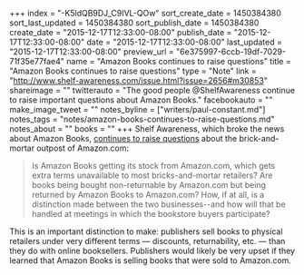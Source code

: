 +++
index = "-K5ldQB9DJ_C9IVL-QOw"
sort_create_date = 1450384380
sort_last_updated = 1450384380
sort_publish_date = 1450384380
create_date = "2015-12-17T12:33:00-08:00"
publish_date = "2015-12-17T12:33:00-08:00"
date = "2015-12-17T12:33:00-08:00"
last_updated = "2015-12-17T12:33:00-08:00"
preview_url = "6e375997-6ccb-19df-7029-71f35e77fae4"
name = "Amazon Books continues to raise questions"
title = "Amazon Books continues to raise questions"
type = "Note"
link = "http://www.shelf-awareness.com/issue.html?issue=2656#m30853"
shareimage = ""
twitterauto = "The good people @ShelfAwareness continue to raise important questions about Amazon Books."
facebookauto = ""
make_image_tweet = ""
notes_byline = ["writers/paul-constant.md"]
notes_tags = "notes/amazon-books-continues-to-raise-questions.md"
notes_about = ""
books = ""
+++
Shelf Awareness, which broke the news about Amazon Books, [continues to raise questions](http://www.shelf-awareness.com/issue.html?issue=2656#m30853) about the brick-and-mortar outpost of Amazon.com:

<blockquote>Is Amazon Books getting its stock from Amazon.com, which gets extra terms unavailable to most bricks-and-mortar retailers? Are books being bought non-returnable by Amazon.com but being returned by Amazon Books to Amazon.com? How, if at all, is a distinction made between the two businesses--and how will that be handled at meetings in which the bookstore buyers participate?</blockquote>

This is an important distinction to make: publishers sell books to physical retailers under very different terms — discounts, returnability, etc. — than they do with online booksellers. Publishers would likely be very upset if they learned that Amazon Books is selling books that were sold to Amazon.com.

 
